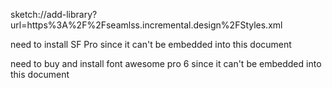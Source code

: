 sketch://add-library?url=https%3A%2F%2Fseamlss.incremental.design%2FStyles.xml

need to install SF Pro since it can't be embedded into this document

need to buy and install font awesome pro 6 since it can't be embedded into this document
